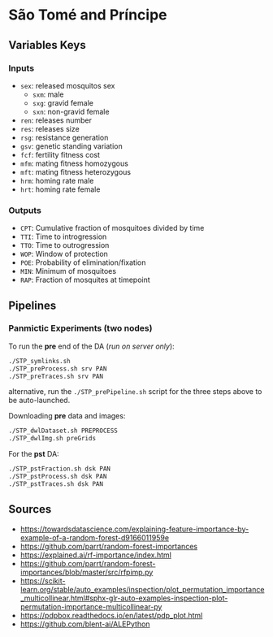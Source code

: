 #   São Tomé and Príncipe

## Variables Keys

### Inputs

* `sex`: released mosquitos sex
  * `sxm`: male
  * `sxg`: gravid female
  * `sxn`: non-gravid female  
* `ren`: releases number
* `res`: releases size
* `rsg`: resistance generation
* `gsv`: genetic standing variation
* `fcf`: fertility fitness cost
* `mfm`: mating fitness homozygous
* `mft`: mating fitness heterozygous
* `hrm`: homing rate male
* `hrt`: homing rate female

### Outputs

* `CPT`: Cumulative fraction of mosquitoes divided by time
* `TTI`: Time to introgression
* `TTO`: Time to outrogression
* `WOP`: Window of protection
* `POE`: Probability of elimination/fixation
* `MIN`: Minimum of mosquitoes
* `RAP`: Fraction of mosquites at timepoint

## Pipelines

### Panmictic Experiments (two nodes)

To run the **pre** end of the DA (*run on server only*):

```bash
./STP_symlinks.sh
./STP_preProcess.sh srv PAN
./STP_preTraces.sh srv PAN
```

alternative, run the `./STP_prePipeline.sh` script for the three steps above to be auto-launched.

Downloading **pre** data and images:

```bash
./STP_dwlDataset.sh PREPROCESS
./STP_dwlImg.sh preGrids
```

For the **pst** DA:

```bash
./STP_pstFraction.sh dsk PAN
./STP_pstProcess.sh dsk PAN
./STP_pstTraces.sh dsk PAN
```


## Sources

* https://towardsdatascience.com/explaining-feature-importance-by-example-of-a-random-forest-d9166011959e
* https://github.com/parrt/random-forest-importances
* https://explained.ai/rf-importance/index.html
* https://github.com/parrt/random-forest-importances/blob/master/src/rfpimp.py
* https://scikit-learn.org/stable/auto_examples/inspection/plot_permutation_importance_multicollinear.html#sphx-glr-auto-examples-inspection-plot-permutation-importance-multicollinear-py
* https://pdpbox.readthedocs.io/en/latest/pdp_plot.html
* https://github.com/blent-ai/ALEPython